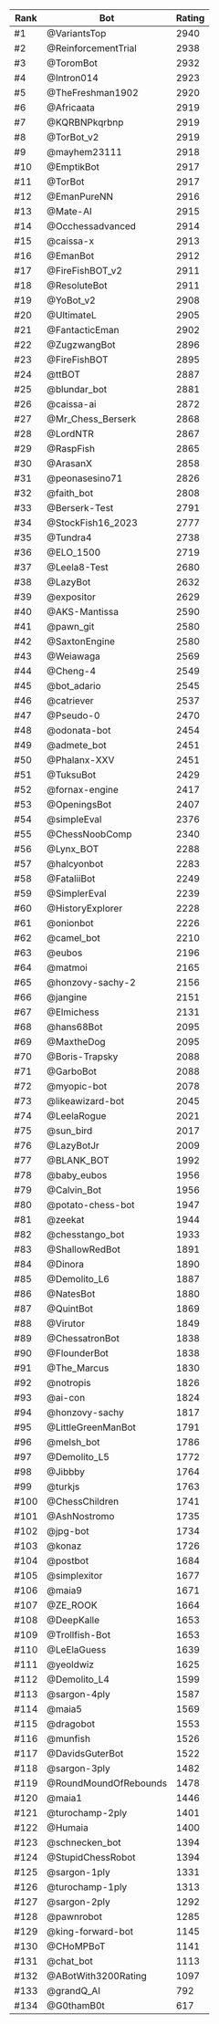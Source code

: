 Rank|Bot|Rating
---|---|---
#1|@VariantsTop|2940
#2|@ReinforcementTrial|2938
#3|@ToromBot|2932
#4|@Intron014|2923
#5|@TheFreshman1902|2920
#6|@Africaata|2919
#7|@KQRBNPkqrbnp|2919
#8|@TorBot_v2|2919
#9|@mayhem23111|2918
#10|@EmptikBot|2917
#11|@TorBot|2917
#12|@EmanPureNN|2916
#13|@Mate-AI|2915
#14|@Occhessadvanced|2914
#15|@caissa-x|2913
#16|@EmanBot|2912
#17|@FireFishBOT_v2|2911
#18|@ResoluteBot|2911
#19|@YoBot_v2|2908
#20|@UltimateL|2905
#21|@FantacticEman|2902
#22|@ZugzwangBot|2896
#23|@FireFishBOT|2895
#24|@ttBOT|2887
#25|@blundar_bot|2881
#26|@caissa-ai|2872
#27|@Mr_Chess_Berserk|2868
#28|@LordNTR|2867
#29|@RaspFish|2865
#30|@ArasanX|2858
#31|@peonasesino71|2826
#32|@faith_bot|2808
#33|@Berserk-Test|2791
#34|@StockFish16_2023|2777
#35|@Tundra4|2738
#36|@ELO_1500|2719
#37|@Leela8-Test|2680
#38|@LazyBot|2632
#39|@expositor|2629
#40|@AKS-Mantissa|2590
#41|@pawn_git|2580
#42|@SaxtonEngine|2580
#43|@Weiawaga|2569
#44|@Cheng-4|2549
#45|@bot_adario|2545
#46|@catriever|2537
#47|@Pseudo-0|2470
#48|@odonata-bot|2454
#49|@admete_bot|2451
#50|@Phalanx-XXV|2451
#51|@TuksuBot|2429
#52|@fornax-engine|2417
#53|@OpeningsBot|2407
#54|@simpleEval|2376
#55|@ChessNoobComp|2340
#56|@Lynx_BOT|2288
#57|@halcyonbot|2283
#58|@FataliiBot|2249
#59|@SimplerEval|2239
#60|@HistoryExplorer|2228
#61|@onionbot|2226
#62|@camel_bot|2210
#63|@eubos|2196
#64|@matmoi|2165
#65|@honzovy-sachy-2|2156
#66|@jangine|2151
#67|@Elmichess|2131
#68|@hans68Bot|2095
#69|@MaxtheDog|2095
#70|@Boris-Trapsky|2088
#71|@GarboBot|2088
#72|@myopic-bot|2078
#73|@likeawizard-bot|2045
#74|@LeelaRogue|2021
#75|@sun_bird|2017
#76|@LazyBotJr|2009
#77|@BLANK_BOT|1992
#78|@baby_eubos|1956
#79|@Calvin_Bot|1956
#80|@potato-chess-bot|1947
#81|@zeekat|1944
#82|@chesstango_bot|1933
#83|@ShallowRedBot|1891
#84|@Dinora|1890
#85|@Demolito_L6|1887
#86|@NatesBot|1880
#87|@QuintBot|1869
#88|@Virutor|1849
#89|@ChessatronBot|1838
#90|@FlounderBot|1838
#91|@The_Marcus|1830
#92|@notropis|1826
#93|@ai-con|1824
#94|@honzovy-sachy|1817
#95|@LittleGreenManBot|1791
#96|@melsh_bot|1786
#97|@Demolito_L5|1772
#98|@Jibbby|1764
#99|@turkjs|1763
#100|@ChessChildren|1741
#101|@AshNostromo|1735
#102|@jpg-bot|1734
#103|@konaz|1726
#104|@postbot|1684
#105|@simplexitor|1677
#106|@maia9|1671
#107|@ZE_ROOK|1664
#108|@DeepKalle|1653
#109|@Trollfish-Bot|1653
#110|@LeElaGuess|1639
#111|@yeoldwiz|1625
#112|@Demolito_L4|1599
#113|@sargon-4ply|1587
#114|@maia5|1569
#115|@dragobot|1553
#116|@munfish|1526
#117|@DavidsGuterBot|1522
#118|@sargon-3ply|1482
#119|@RoundMoundOfRebounds|1478
#120|@maia1|1446
#121|@turochamp-2ply|1401
#122|@Humaia|1400
#123|@schnecken_bot|1394
#124|@StupidChessRobot|1394
#125|@sargon-1ply|1331
#126|@turochamp-1ply|1313
#127|@sargon-2ply|1292
#128|@pawnrobot|1285
#129|@king-forward-bot|1145
#130|@CHoMPBoT|1141
#131|@chat_bot|1113
#132|@ABotWith3200Rating|1097
#133|@grandQ_AI|792
#134|@G0thamB0t|617

